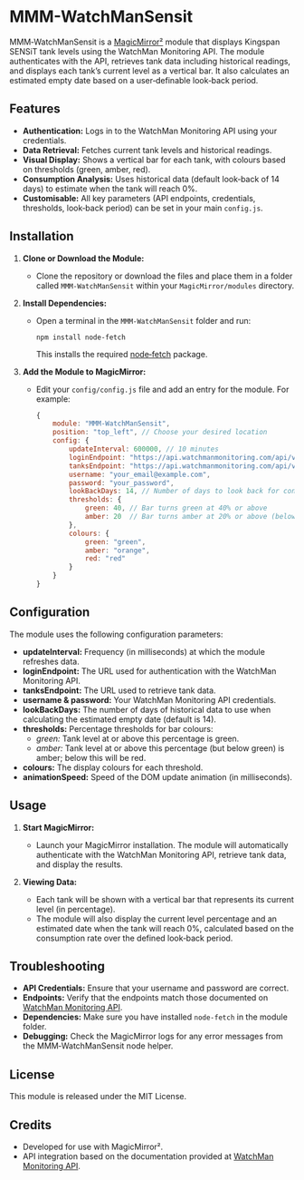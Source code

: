 # MMM-WatchManSensit

MMM‑WatchManSensit is a [MagicMirror²](https://magicmirror.builders/) module that displays Kingspan SENSiT tank levels using the WatchMan Monitoring API. The module authenticates with the API, retrieves tank data including historical readings, and displays each tank’s current level as a vertical bar. It also calculates an estimated empty date based on a user‑definable look‑back period.

## Features

- **Authentication:** Logs in to the WatchMan Monitoring API using your credentials.
- **Data Retrieval:** Fetches current tank levels and historical readings.
- **Visual Display:** Shows a vertical bar for each tank, with colours based on thresholds (green, amber, red).
- **Consumption Analysis:** Uses historical data (default look‑back of 14 days) to estimate when the tank will reach 0%.
- **Customisable:** All key parameters (API endpoints, credentials, thresholds, look‑back period) can be set in your main `config.js`.

## Installation

1. **Clone or Download the Module:**
   - Clone the repository or download the files and place them in a folder called `MMM-WatchManSensit` within your `MagicMirror/modules` directory.

2. **Install Dependencies:**
   - Open a terminal in the `MMM-WatchManSensit` folder and run:
     ```
     npm install node-fetch
     ```
     This installs the required [node‑fetch](https://www.npmjs.com/package/node-fetch) package.

3. **Add the Module to MagicMirror:**
   - Edit your `config/config.js` file and add an entry for the module. For example:

     ```js
     {
         module: "MMM-WatchManSensit",
         position: "top_left", // Choose your desired location
         config: {
             updateInterval: 600000, // 10 minutes
             loginEndpoint: "https://api.watchmanmonitoring.com/api/v1/auth/login",
             tanksEndpoint: "https://api.watchmanmonitoring.com/api/v1/tanks",
             username: "your_email@example.com",
             password: "your_password",
             lookBackDays: 14, // Number of days to look back for consumption calculations
             thresholds: {
                 green: 40, // Bar turns green at 40% or above
                 amber: 20  // Bar turns amber at 20% or above (below 20% will be red)
             },
             colours: {
                 green: "green",
                 amber: "orange",
                 red: "red"
             }
         }
     }
     ```

## Configuration

The module uses the following configuration parameters:

- **updateInterval:** Frequency (in milliseconds) at which the module refreshes data.
- **loginEndpoint:** The URL used for authentication with the WatchMan Monitoring API.
- **tanksEndpoint:** The URL used to retrieve tank data.
- **username & password:** Your WatchMan Monitoring API credentials.
- **lookBackDays:** The number of days of historical data to use when calculating the estimated empty date (default is 14).
- **thresholds:** Percentage thresholds for bar colours:
  - *green:* Tank level at or above this percentage is green.
  - *amber:* Tank level at or above this percentage (but below green) is amber; below this will be red.
- **colours:** The display colours for each threshold.
- **animationSpeed:** Speed of the DOM update animation (in milliseconds).

## Usage

1. **Start MagicMirror:**
   - Launch your MagicMirror installation. The module will automatically authenticate with the WatchMan Monitoring API, retrieve tank data, and display the results.

2. **Viewing Data:**
   - Each tank will be shown with a vertical bar that represents its current level (in percentage).
   - The module will also display the current level percentage and an estimated date when the tank will reach 0%, calculated based on the consumption rate over the defined look‑back period.

## Troubleshooting

- **API Credentials:** Ensure that your username and password are correct.
- **Endpoints:** Verify that the endpoints match those documented on [WatchMan Monitoring API](https://api.watchmanmonitoring.com/#getting_started).
- **Dependencies:** Make sure you have installed `node-fetch` in the module folder.
- **Debugging:** Check the MagicMirror logs for any error messages from the MMM‑WatchManSensit node helper.

## License

This module is released under the MIT License.

## Credits

- Developed for use with MagicMirror².
- API integration based on the documentation provided at [WatchMan Monitoring API](https://api.watchmanmonitoring.com/#getting_started).


